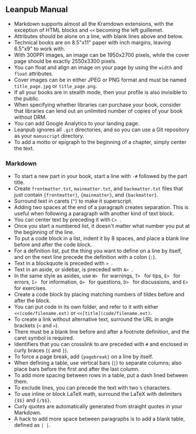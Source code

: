 ## Leanpub Manual

* Markdown supports almost all the Kramdown extensions, with the exception of HTML blocks and `<<` becoming the left guillemet.
* Attributes should be alone on a line, with blank lines above and below.
* Technical books are on 8.5"x11" paper with inch margins, leaving 6.5"x9" to work with.
* With 300PPI images, an image can be 1950x2700 pixels, while the cover page should be exactly 2550x3300 pixels.
* You can float and align an image on your page by using the `width` and `float` attributes.
* Cover images can be in either JPEG or PNG format and must be named `title_page.jpg` or `title_page.png`.
* If all your books are in stealth mode, then your profile is also invisible to the public.
* When specifying whether libraries can purchase your book, consider that libraries can lend out an unlimited number of copies of your book without DRM.
* You can add Google Analytics to your landing page.
* Leanpub ignores all `.git` directories, and so you can use a Git repository as your `manuscript` directory.
* To add a motto or epigraph to the beginning of a chapter, simply center the text.

### Markdown

* To start a new part in your book, start a line with `-#` followed by the part title.
* Create `frontmatter.txt`, `mainmatter.txt`, and `backmatter.txt` files that just contain `{frontmatter}`, `{mainmatter}`, and `{backmatter}`.
* Surround text in carets (`^`) to make it superscript.
* Adding two spaces at the end of a paragraph creates separation. This is useful when following a paragraph with another kind of text block.
* You can center text by preceding it with `C> `.
* Once you start a numbered list, it doesn't matter what number you put at the beginning of the line.
* To put a code block in a list, indent it by 8 spaces, and place a blank line before and after the code block.
* For a definition list, put the thing you want to define on a line by itself, and on the next line precede the definition with a colon (`:`).
* Text in a blockquote is preceded with `> `.
* Text in an aside, or sidebar, is preceded with `A> `.
* In the same style as asides, use `W> ` for warnings, `T> ` for tips, `E> ` for errors, `I> ` for information, `Q> ` for questions, `D> ` for discussions, and `E> ` for exercises.
* Create a code block by placing matching numbers of tildes before and after the block.
* You can put code in its own folder, and refer to it with either `<<(code/filename.ext)` or `<<[title](code/filename.ext)`.
* To create a link without alternative text, surround the URL in angle brackets (`<` and `>`).
* There must be a blank line before and after a footnote definition, and the caret symbol is required.
* Identifiers that you can crosslink to are preceded with `#` and enclosed in curly braces (`{` and `}`).
* To force a page break, add `{pagebreak}` on a line by itself.
* When defining a table, use vertical bars (`|`) to separate columns; also place bars before the first and after the last column.
* To add more spacing between rows in a table, put a dash lined between them.
* To exclude lines, you can precede the text with two `%` characters.
* To use inline or block LaTeX math, surround the LaTeX with delimiters `{$$}` and `{/$$}`.
* Curly quotes are automatically generated from straight quotes in your Markdown.
* A hack to add more space between paragraphs is to add a blank table, defined as `| |`.

